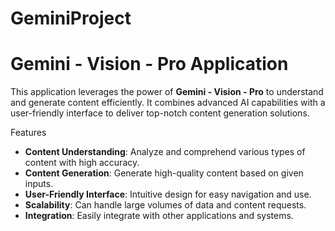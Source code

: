 # GeminiProject
# Gemini - Vision - Pro Application
This application leverages the power of **Gemini - Vision - Pro** to understand and generate content efficiently. It combines advanced AI capabilities with a user-friendly interface to deliver top-notch content generation solutions.

Features

- **Content Understanding**: Analyze and comprehend various types of content with high accuracy.
- **Content Generation**: Generate high-quality content based on given inputs.
- **User-Friendly Interface**: Intuitive design for easy navigation and use.
- **Scalability**: Can handle large volumes of data and content requests.
- **Integration**: Easily integrate with other applications and systems.
